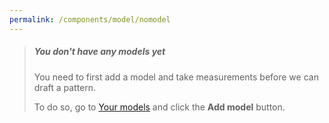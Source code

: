 ```yaml
---
permalink: /components/model/nomodel
---
```

<!-- Start of /components/model/nomodel -->
<blockquote class="warning">
<h5>You don't have any models yet</h5>
<p>You need to first add a model and take measurements before we can draft a pattern.</p>
<p>To do so, go to <a href="/models">Your models</a> and click the <b>Add model</b> button.</p>
</blockquote>
<!-- End of /components/model/nomodel -->
